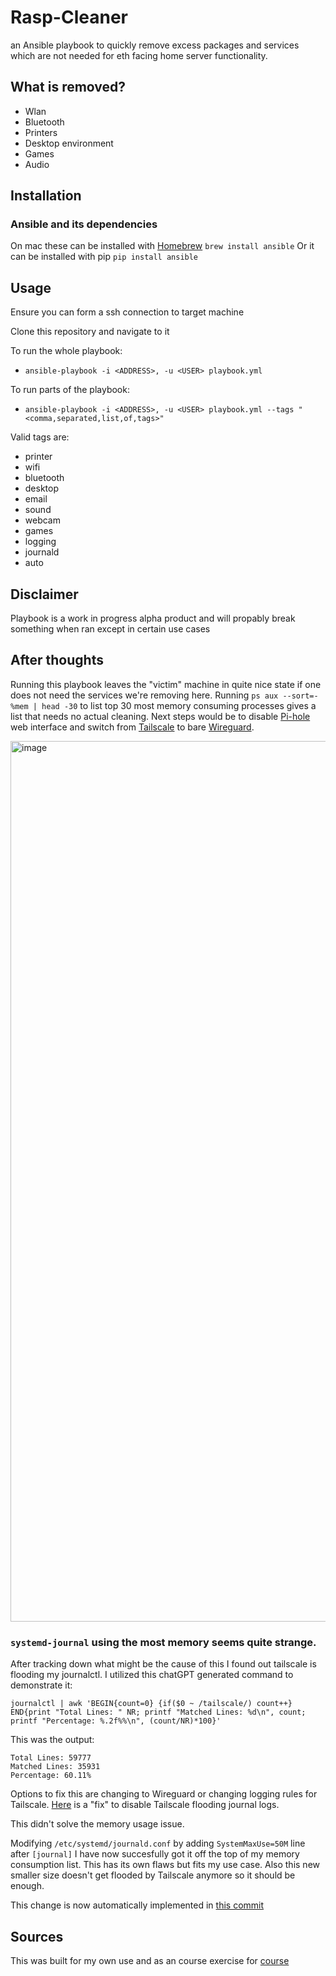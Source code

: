 # Rasp-Cleaner

an Ansible playbook to quickly remove excess packages and services which are not needed for
eth facing home server functionality.

## What is removed?
- Wlan
- Bluetooth
- Printers
- Desktop environment
- Games
- Audio

## Installation

### Ansible and its dependencies

On mac these can be installed with [Homebrew](https://brew.sh/) `brew install ansible`
Or it can be installed with pip `pip install ansible`

## Usage

Ensure you can form a ssh connection to target machine

Clone this repository and navigate to it

To run the whole playbook:
- `ansible-playbook -i <ADDRESS>, -u <USER> playbook.yml`

To run parts of the playbook:
- `ansible-playbook -i <ADDRESS>, -u <USER> playbook.yml --tags "<comma,separated,list,of,tags>"`

Valid tags are:
- printer
- wifi
- bluetooth
- desktop
- email
- sound
- webcam
- games
- logging
- journald
- auto

## Disclaimer

Playbook is a work in progress alpha product and will propably break something when ran except in certain use cases

## After thoughts 

Running this playbook leaves the "victim" machine in quite nice state if one does not need the services we're removing here.
Running `ps aux --sort=-%mem | head -30` to list top 30 most memory consuming processes gives a list that needs no actual cleaning.
Next steps would be to disable [Pi-hole](https://pi-hole.net/) web interface and switch from [Tailscale](https://tailscale.com/) to bare [Wireguard](https://www.wireguard.com/).
 
<img width="1409" alt="image" src="https://github.com/RAV64/Rasp-Cleaner/assets/73443709/72a6ee2c-5d13-409d-8550-ea4602c9a925">

### `systemd-journal` using the most memory seems quite strange.

After tracking down what might be the cause of this I found out tailscale is flooding my journalctl. I utilized this chatGPT generated command to demonstrate it:

`journalctl | awk 'BEGIN{count=0} {if($0 ~ /tailscale/) count++} END{print "Total Lines: " NR; printf "Matched Lines: %d\n", count; printf "Percentage: %.2f%%\n", (count/NR)*100}'`

This was the output:

```
Total Lines: 59777
Matched Lines: 35931
Percentage: 60.11%
```

Options to fix this are changing to Wireguard or changing logging rules for Tailscale. [Here](https://github.com/tailscale/tailscale/issues/1548#issuecomment-1031152941) is a "fix" to disable Tailscale flooding journal logs.

This didn't solve the memory usage issue. 

Modifying `/etc/systemd/journald.conf` by adding `SystemMaxUse=50M` line after `[journal]` I have now succesfully got it off the top of my memory consumption list.
This has its own flaws but fits my use case. Also this new smaller size doesn't get flooded by Tailscale anymore so it should be enough.

This change is now automatically implemented in [this commit](https://github.com/RAV64/Rasp-Cleaner/commit/b4ef0675dbc65dbdf5564715d5a6649363e5d5fc)

## Sources

This was built for my own use and as an course exercise for [course](https://terokarvinen.com/2023/palvelinten-hallinta-2023-kevat/)
